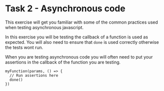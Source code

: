 # Task 2 - Asynchronous code

This exercise will get you familiar with some of the common practices used when
testing asynchronous javascript.

In this exercise you will be testing the callback of a function is used as
expected. You will also need to ensure that `done` is used correctly otherwise
the tests wont run.

When you are testing asynchronous code you will often need to put your
assertions in the callback of the function you are testing.

```
myFunction(params, () => {
  // Run assertions here
  done()
})
```
